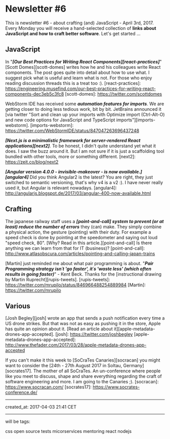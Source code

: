 # Newsletter #6

This is newsletter #6 - about crafting (and) JavaScript - April 3rd, 2017. Every Monday you will receive a hand-selected collection of **links about JavaScript and how to craft better software**. Let's get started ...

## JavaScript

In "***[Our Best Practices for Writing React Components][react-practices]***" [Scott Domes][scott-domes] writes how he and his colleagues write React components. The post goes quite into detail about how to use what. I suggest pick what is useful and learn what is not. For those who enjoy reading discussion threads this is a treat too :).
[react-practices]: https://engineering.musefind.com/our-best-practices-for-writing-react-components-dec3eb5c3fc8
[scott-domes]: https://twitter.com/scottdomes

WebStorm IDE has received some ***automation features for imports***. We are getting closer to doing less tedious work, bit by bit. JetBrains announced it [via twitter "Sort and clean up your imports with Optimize import (Ctrl-Alt-O) and new code options for JavaScript and TypeScript imports"][imports-webstorm].
[imports-webstorm]: https://twitter.com/WebStormIDE/status/847047263696437248

***[Next.js is a minimalistic framework for server-rendered React applications][next2]***. To be honest, I didn't quite understand yet what it does. I saw the buzz around it. But I am not sure if it is just a scaffolding tool bundled with other tools, more or something different.
[next2]: https://zeit.co/blog/next2

***[Angular version 4.0.0 - invisible-makeover - is now available.][angular4]*** Did you think Angular2 is the latest? You are right, they just switched to semantic versioning, that's why v4 is a v2 :). I have never really used it, but Angular is relevant nowadays.
[angular4]: http://angularjs.blogspot.de/2017/03/angular-400-now-available.html

## Crafting

The japanese railway staff uses a ***[point-and-call] system to prevent (or at least) reduce the number of errors*** they (can) make. They simply combine a physical action, the gesture (pointing) with their duty. For example a speed check is done by pointing at the speedometer and saying out loud "speed check, 80". [Why? Read in this article.][point-and-call] Is there anything we can learn from that for IT (business)?
[point-and-call]: http://www.atlasobscura.com/articles/pointing-and-calling-japan-trains

[Martin] just reminded me about what pair programming is about. "***Pair Programming strategy isn´t 'go faster', it´s 'waste less' (which often results in going faster)***" - Kent Beck. Thanks for the [instructional drawing by Martin Ruprecht][rupis-tweets].
[rupis-tweets]: https://twitter.com/mrupilo/status/846966488254889984
[Martin]: https://twitter.com/mrupilo

## Various

[Josh Begley][josh] wrote an app that sends a push notification every time a US drone strikes. But that was not as easy as pushing it in the store, Apple has quite an opinion about it. [Read an article about it][apple-metadata-drones-app-accepted].
[josh]: https://twitter.com/joshbegley
[apple-metadata-drones-app-accepted]: http://www.thefader.com/2017/03/28/apple-metadata-drones-app-accepted

If you can't make it this week to [SoCraTes Canaries][socracan] you might want to consider the [24th - 27th August 2017 in Soltau, Germany][socrates17]. The mother of all SoCraTes. An un-conference where people like you meet to discuss, shape and share everything regarding the craft of software engineering and more. I am going to the Canaries ;).
[socracan]: https://www.socracan.com/
[socrates17]: https://www.socrates-conference.de/

---
created_at: 2017-04-03 21:41 CET

---
will be tags:

css
open source
tests
micorservices
mentoring
react
nodejs
